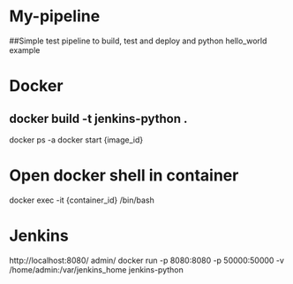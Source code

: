 # My-pipeline
##Simple test pipeline to build, test and deploy and python hello_world example

# Docker
## docker build -t jenkins-python .
docker ps -a
docker start {image_id}
# Open docker shell in container
docker exec -it {container_id} /bin/bash

# Jenkins
http://localhost:8080/
admin/<mypass>
docker run -p 8080:8080 -p 50000:50000 -v /home/admin:/var/jenkins_home jenkins-python

